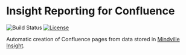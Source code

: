 # Insight Reporting for Confluence
![Build Status](https://github.com/linked-planet/confluence-insight-reporting-plugin/workflows/Maven/badge.svg)
[![License](https://img.shields.io/badge/License-Apache%202.0-blue.svg)](https://opensource.org/licenses/Apache-2.0)

Automatic creation of Confluence pages from data stored in [Mindville Insight][insight].


[insight]: https://www.mindville.com/insight-asset-management-CMDB-software-for-jira